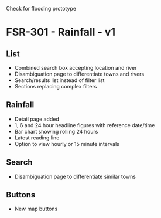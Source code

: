 Check for flooding prototype
# FSR-301 - Rainfall - v1

## List
- Combined search box accepting location and river
- Disambiguation page to differentiate towns and rivers
- Search/results list instead of filter list
- Sections replacing complex filters

## Rainfall
- Detail page added
- 1, 6 and 24 hour headline figures with reference date/time
- Bar chart showing rolling 24 hours
- Latest reading line
- Option to view hourly or 15 minute intervals

## Search
- Disambiguation page to differentiate similar towns

## Buttons
- New map buttons